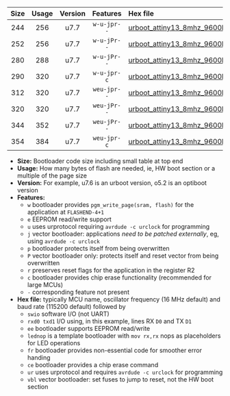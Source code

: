 |Size|Usage|Version|Features|Hex file|
|:-:|:-:|:-:|:-:|:--|
|244|256|u7.7|`w-u-jpr--`|[urboot_attiny13_8mhz_9600bps_swio_rxb0_txb1_lednop_ur_vbl.hex](https://raw.githubusercontent.com/stefanrueger/urboot.hex/main/mcus/attiny13/fcpu_8mhz/9600_bps/urboot_attiny13_8mhz_9600bps_swio_rxb0_txb1_lednop_ur_vbl.hex)|
|252|256|u7.7|`w-u-jPr--`|[urboot_attiny13_8mhz_9600bps_swio_rxb0_txb1_ur_vbl.hex](https://raw.githubusercontent.com/stefanrueger/urboot.hex/main/mcus/attiny13/fcpu_8mhz/9600_bps/urboot_attiny13_8mhz_9600bps_swio_rxb0_txb1_ur_vbl.hex)|
|280|288|u7.7|`w-u-jPr--`|[urboot_attiny13_8mhz_9600bps_swio_rxb0_txb1_lednop_fr_ur_vbl.hex](https://raw.githubusercontent.com/stefanrueger/urboot.hex/main/mcus/attiny13/fcpu_8mhz/9600_bps/urboot_attiny13_8mhz_9600bps_swio_rxb0_txb1_lednop_fr_ur_vbl.hex)|
|290|320|u7.7|`w-u-jpr-c`|[urboot_attiny13_8mhz_9600bps_swio_rxb0_txb1_lednop_fr_ce_ur_vbl.hex](https://raw.githubusercontent.com/stefanrueger/urboot.hex/main/mcus/attiny13/fcpu_8mhz/9600_bps/urboot_attiny13_8mhz_9600bps_swio_rxb0_txb1_lednop_fr_ce_ur_vbl.hex)|
|312|320|u7.7|`weu-jpr--`|[urboot_attiny13_8mhz_9600bps_swio_rxb0_txb1_ee_lednop_ur_vbl.hex](https://raw.githubusercontent.com/stefanrueger/urboot.hex/main/mcus/attiny13/fcpu_8mhz/9600_bps/urboot_attiny13_8mhz_9600bps_swio_rxb0_txb1_ee_lednop_ur_vbl.hex)|
|320|320|u7.7|`weu-jPr--`|[urboot_attiny13_8mhz_9600bps_swio_rxb0_txb1_ee_ur_vbl.hex](https://raw.githubusercontent.com/stefanrueger/urboot.hex/main/mcus/attiny13/fcpu_8mhz/9600_bps/urboot_attiny13_8mhz_9600bps_swio_rxb0_txb1_ee_ur_vbl.hex)|
|344|352|u7.7|`weu-jPr--`|[urboot_attiny13_8mhz_9600bps_swio_rxb0_txb1_ee_lednop_fr_ur_vbl.hex](https://raw.githubusercontent.com/stefanrueger/urboot.hex/main/mcus/attiny13/fcpu_8mhz/9600_bps/urboot_attiny13_8mhz_9600bps_swio_rxb0_txb1_ee_lednop_fr_ur_vbl.hex)|
|354|384|u7.7|`weu-jpr-c`|[urboot_attiny13_8mhz_9600bps_swio_rxb0_txb1_ee_lednop_fr_ce_ur_vbl.hex](https://raw.githubusercontent.com/stefanrueger/urboot.hex/main/mcus/attiny13/fcpu_8mhz/9600_bps/urboot_attiny13_8mhz_9600bps_swio_rxb0_txb1_ee_lednop_fr_ce_ur_vbl.hex)|

- **Size:** Bootloader code size including small table at top end
- **Usage:** How many bytes of flash are needed, ie, HW boot section or a multiple of the page size
- **Version:** For example, u7.6 is an urboot version, o5.2 is an optiboot version
- **Features:**
  + `w` bootloader provides `pgm_write_page(sram, flash)` for the application at `FLASHEND-4+1`
  + `e` EEPROM read/write support
  + `u` uses urprotocol requiring `avrdude -c urclock` for programming
  + `j` vector bootloader: applications *need to be patched externally*, eg, using `avrdude -c urclock`
  + `p` bootloader protects itself from being overwritten
  + `P` vector bootloader only: protects itself and reset vector from being overwritten
  + `r` preserves reset flags for the application in the register R2
  + `c` bootloader provides chip erase functionality (recommended for large MCUs)
  + `-` corresponding feature not present
- **Hex file:** typically MCU name, oscillator frequency (16 MHz default) and baud rate (115200 default) followed by
  + `swio` software I/O (not UART)
  + `rxd0 txd1` I/O using, in this example, lines RX `D0` and TX `D1`
  + `ee` bootloader supports EEPROM read/write
  + `lednop` is a template bootloader with `mov rx,rx` nops as placeholders for LED operations
  + `fr` bootloader provides non-essential code for smoother error handing
  + `ce` bootloader provides a chip erase command
  + `ur` uses urprotocol and requires `avrdude -c urclock` for programming
  + `vbl` vector bootloader: set fuses to jump to reset, not the HW boot section
